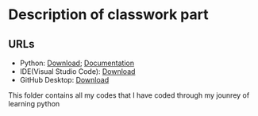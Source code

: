 # Description of classwork part

## URLs

- Python: [Download](https://www.python.org/downloads/); [Documentation](https://docs.python.org/3/)
- IDE(Visual Studio Code): [Download](https://code.visualstudio.com/Download)
- GitHub Desktop: [Download](https://desktop.github.com/)

This folder contains all my codes that I have coded through my jounrey of learning python